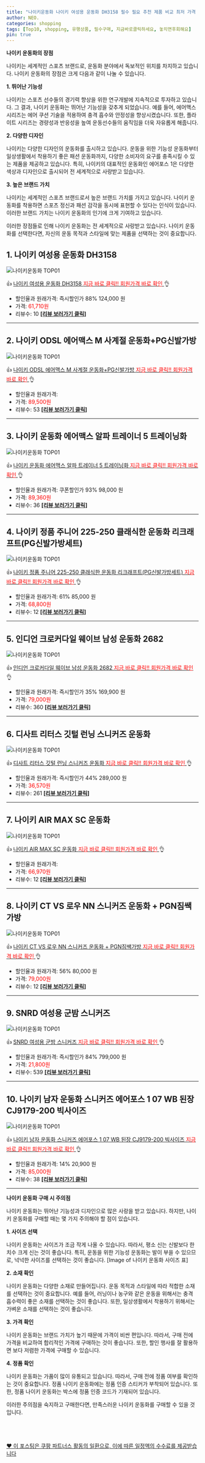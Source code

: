 ```yaml
---
title: "나이키운동화 나이키 여성용 운동화 DH3158 필수 필요 추천 제품 비교 최저 가격 비교 장점 구매 후기 구매평"
author: NEO.
categories: shopping
tags: [Top10, shopping, 유행상품, 필수구매, 지금바로클릭하세요, 놓치면후회해요]
pin: true
---
```

**나이키 운동화의 장점**

나이키는 세계적인 스포츠 브랜드로, 운동화 분야에서 독보적인 위치를 차지하고 있습니다. 나이키 운동화의 장점은 크게 다음과 같이 나눌 수 있습니다.

**1. 뛰어난 기능성**

나이키는 스포츠 선수들의 경기력 향상을 위한 연구개발에 지속적으로 투자하고 있습니다. 그 결과, 나이키 운동화는 뛰어난 기능성을 갖추게 되었습니다. 예를 들어, 에어맥스 시리즈는 에어 쿠션 기술을 적용하여 충격 흡수와 안정성을 향상시켰습니다. 또한, 플라이트 시리즈는 경량성과 반응성을 높여 운동선수들의 움직임을 더욱 자유롭게 해줍니다.

**2. 다양한 디자인**

나이키는 다양한 디자인의 운동화를 출시하고 있습니다. 운동을 위한 기능성 운동화부터 일상생활에서 착용하기 좋은 패션 운동화까지, 다양한 소비자의 요구를 충족시킬 수 있는 제품을 제공하고 있습니다. 특히, 나이키의 대표적인 운동화인 에어포스 1은 다양한 색상과 디자인으로 출시되어 전 세계적으로 사랑받고 있습니다.

**3. 높은 브랜드 가치**

나이키는 세계적인 스포츠 브랜드로서 높은 브랜드 가치를 가지고 있습니다. 나이키 운동화를 착용하면 스포츠 정신과 패션 감각을 동시에 표현할 수 있다는 인식이 있습니다. 이러한 브랜드 가치는 나이키 운동화의 인기에 크게 기여하고 있습니다.

이러한 장점들로 인해 나이키 운동화는 전 세계적으로 사랑받고 있습니다. 나이키 운동화를 선택한다면, 자신의 운동 목적과 스타일에 맞는 제품을 선택하는 것이 중요합니다.

   

## 1. 나이키 여성용 운동화 DH3158

![나이키운동화 TOP01](https://thumbnail10.coupangcdn.com/thumbnails/remote/490x490ex/image/vendor_inventory/bbe2/15074b10ec77e734f12d7061b338a444c6e922c8b19b233fef404730406d.jpg)


👍 [나이키 여성용 운동화 DH3158 <font color=red> 지금 바로 클릭!! 회원가격 바로 확인 </font> ](https://link.coupang.com/re/AFFSDP?lptag=AF3617701&subid=GithubCoopas&pageKey=7485742354&traceid=V0-153&itemId=19564446415&vendorItemId=86672347491) 👌 


- 할인율과 원래가격: 즉시할인가 88%  124,000   원
- 가격: <span style='color:red'>61,710원</span>
- 리뷰수: 10  [**[리뷰 보러가기 클릭]**](https://link.coupang.com/re/AFFSDP?lptag=AF3617701&subid=GithubCoopas&pageKey=7485742354&traceid=V0-153&itemId=19564446415&vendorItemId=86672347491)

---


   

## 2. 나이키 ODSL 에어맥스 M 사계절 운동화+PG신발가방

![나이키운동화 TOP01](https://thumbnail9.coupangcdn.com/thumbnails/remote/490x490ex/image/vendor_inventory/9f4a/af6b72beb0fc62b74f3fa9e6baaff66060d59b851b30a42c5829e6613908.jpg)


👍 [나이키 ODSL 에어맥스 M 사계절 운동화+PG신발가방 <font color=red> 지금 바로 클릭!! 회원가격 바로 확인 </font> ](https://link.coupang.com/re/AFFSDP?lptag=AF3617701&subid=GithubCoopas&pageKey=7371026124&traceid=V0-153&itemId=19013906394&vendorItemId=86138502499) 👌 


- 할인율과 원래가격: 
- 가격: <span style='color:red'>89,500원</span>
- 리뷰수: 53  [**[리뷰 보러가기 클릭]**](https://link.coupang.com/re/AFFSDP?lptag=AF3617701&subid=GithubCoopas&pageKey=7371026124&traceid=V0-153&itemId=19013906394&vendorItemId=86138502499)

---


   

## 3. 나이키 운동화 에어맥스 알파 트레이너 5 트레이닝화

![나이키운동화 TOP01](https://thumbnail8.coupangcdn.com/thumbnails/remote/490x490ex/image/vendor_inventory/5c2e/4c2a069fac8f0d57f288de684e03ad146f00a63698d6f3c66c80c0966b4c.jpg)


👍 [나이키 운동화 에어맥스 알파 트레이너 5 트레이닝화 <font color=red> 지금 바로 클릭!! 회원가격 바로 확인 </font> ](https://link.coupang.com/re/AFFSDP?lptag=AF3617701&subid=GithubCoopas&pageKey=7490963952&traceid=V0-153&itemId=19587891061&vendorItemId=87619145290) 👌 


- 할인율과 원래가격: 쿠폰할인가 93%  98,000   원
- 가격: <span style='color:red'>89,360원</span>
- 리뷰수: 36  [**[리뷰 보러가기 클릭]**](https://link.coupang.com/re/AFFSDP?lptag=AF3617701&subid=GithubCoopas&pageKey=7490963952&traceid=V0-153&itemId=19587891061&vendorItemId=87619145290)

---


   

## 4. 나이키 정품 주니어 225-250 클래식한 운동화 리크래프트(PG신발가방세트)

![나이키운동화 TOP01](https://thumbnail9.coupangcdn.com/thumbnails/remote/490x490ex/image/vendor_inventory/e31f/d2c2d2b2e2e794f0d07fbe10cd05e61f036c888473236eaabe5ca8f44234.jpg)


👍 [나이키 정품 주니어 225-250 클래식한 운동화 리크래프트(PG신발가방세트) <font color=red> 지금 바로 클릭!! 회원가격 바로 확인 </font> ](https://link.coupang.com/re/AFFSDP?lptag=AF3617701&subid=GithubCoopas&pageKey=7558825297&traceid=V0-153&itemId=19909360265&vendorItemId=87009300384) 👌 


- 할인율과 원래가격: 61%  85,000   원
- 가격: <span style='color:red'>68,800원</span>
- 리뷰수: 12  [**[리뷰 보러가기 클릭]**](https://link.coupang.com/re/AFFSDP?lptag=AF3617701&subid=GithubCoopas&pageKey=7558825297&traceid=V0-153&itemId=19909360265&vendorItemId=87009300384)

---


   

## 5. 인디언 크로커다일 웨이브 남성 운동화 2682

![나이키운동화 TOP01](https://thumbnail10.coupangcdn.com/thumbnails/remote/490x490ex/image/vendor_inventory/1d7e/cc3931053aaafd9d773689b9a781d87e564a4fbf835d50b4fe34c920f77f.jpg)


👍 [인디언 크로커다일 웨이브 남성 운동화 2682 <font color=red> 지금 바로 클릭!! 회원가격 바로 확인 </font> ](https://link.coupang.com/re/AFFSDP?lptag=AF3617701&subid=GithubCoopas&pageKey=6867326117&traceid=V0-153&itemId=16417499663&vendorItemId=83608430404) 👌 


- 할인율과 원래가격: 즉시할인가 35%  169,900   원
- 가격: <span style='color:red'>79,000원</span>
- 리뷰수: 360  [**[리뷰 보러가기 클릭]**](https://link.coupang.com/re/AFFSDP?lptag=AF3617701&subid=GithubCoopas&pageKey=6867326117&traceid=V0-153&itemId=16417499663&vendorItemId=83608430404)

---


   

## 6. 디사트 리터스 깃털 런닝 스니커즈 운동화

![나이키운동화 TOP01](https://thumbnail9.coupangcdn.com/thumbnails/remote/490x490ex/image/vendor_inventory/d32d/e7b6cc0bcbdb4100733a0d9f0458ed454d08ee0f6b1cbe61b6a67745ec03.jpg)


👍 [디사트 리터스 깃털 런닝 스니커즈 운동화 <font color=red> 지금 바로 클릭!! 회원가격 바로 확인 </font> ](https://link.coupang.com/re/AFFSDP?lptag=AF3617701&subid=GithubCoopas&pageKey=6675267816&traceid=V0-153&itemId=15373385085&vendorItemId=85847698909) 👌 


- 할인율과 원래가격: 즉시할인가 44%  289,000   원
- 가격: <span style='color:red'>36,570원</span>
- 리뷰수: 261  [**[리뷰 보러가기 클릭]**](https://link.coupang.com/re/AFFSDP?lptag=AF3617701&subid=GithubCoopas&pageKey=6675267816&traceid=V0-153&itemId=15373385085&vendorItemId=85847698909)

---


   

## 7. 나이키 AIR MAX SC 운동화

![나이키운동화 TOP01](https://thumbnail10.coupangcdn.com/thumbnails/remote/490x490ex/image/vendor_inventory/3dc6/0d73f4ce620adb8e241c5a8642f97a47519ebf819517e70b25f1d56668ea.jpg)


👍 [나이키 AIR MAX SC 운동화 <font color=red> 지금 바로 클릭!! 회원가격 바로 확인 </font> ](https://link.coupang.com/re/AFFSDP?lptag=AF3617701&subid=GithubCoopas&pageKey=7687434406&traceid=V0-153&itemId=20548159706&vendorItemId=85134029711) 👌 


- 할인율과 원래가격: 
- 가격: <span style='color:red'>66,970원</span>
- 리뷰수: 12  [**[리뷰 보러가기 클릭]**](https://link.coupang.com/re/AFFSDP?lptag=AF3617701&subid=GithubCoopas&pageKey=7687434406&traceid=V0-153&itemId=20548159706&vendorItemId=85134029711)

---


   

## 8. 나이키 CT VS 로우 NN 스니커즈 운동화 + PGN짐쌕가방

![나이키운동화 TOP01](https://thumbnail10.coupangcdn.com/thumbnails/remote/490x490ex/image/vendor_inventory/6070/8f82ff34ce3929d5b75ef955402377bb9387e3b87edb8b27342bfa4ebcac.jpg)


👍 [나이키 CT VS 로우 NN 스니커즈 운동화 + PGN짐쌕가방 <font color=red> 지금 바로 클릭!! 회원가격 바로 확인 </font> ](https://link.coupang.com/re/AFFSDP?lptag=AF3617701&subid=GithubCoopas&pageKey=7603950953&traceid=V0-153&itemId=20122166799&vendorItemId=87216530093) 👌 


- 할인율과 원래가격: 56%  80,000   원
- 가격: <span style='color:red'>79,000원</span>
- 리뷰수: 12  [**[리뷰 보러가기 클릭]**](https://link.coupang.com/re/AFFSDP?lptag=AF3617701&subid=GithubCoopas&pageKey=7603950953&traceid=V0-153&itemId=20122166799&vendorItemId=87216530093)

---


   

## 9. SNRD 여성용 군밤 스니커즈

![나이키운동화 TOP01](https://thumbnail7.coupangcdn.com/thumbnails/remote/490x490ex/image/product/image/vendoritem/2018/12/10/4159861307/2e313513-15a9-40bd-b846-73404c19b918.jpg)


👍 [SNRD 여성용 군밤 스니커즈 <font color=red> 지금 바로 클릭!! 회원가격 바로 확인 </font> ](https://link.coupang.com/re/AFFSDP?lptag=AF3617701&subid=GithubCoopas&pageKey=162086749&traceid=V0-153&itemId=465569079&vendorItemId=4159861328) 👌 


- 할인율과 원래가격: 즉시할인가 84%  799,000   원
- 가격: <span style='color:red'>21,800원</span>
- 리뷰수: 539  [**[리뷰 보러가기 클릭]**](https://link.coupang.com/re/AFFSDP?lptag=AF3617701&subid=GithubCoopas&pageKey=162086749&traceid=V0-153&itemId=465569079&vendorItemId=4159861328)

---


   

## 10. 나이키 남자 운동화 스니커즈 에어포스 1 07 WB 된장 CJ9179-200 빅사이즈

![나이키운동화 TOP01](https://thumbnail10.coupangcdn.com/thumbnails/remote/490x490ex/image/vendor_inventory/501b/40e4269ad41f2e4ab70bb303a3d7492669feebaa02b3ca89aeba213dab34.jpg)


👍 [나이키 남자 운동화 스니커즈 에어포스 1 07 WB 된장 CJ9179-200 빅사이즈 <font color=red> 지금 바로 클릭!! 회원가격 바로 확인 </font> ](https://link.coupang.com/re/AFFSDP?lptag=AF3617701&subid=GithubCoopas&pageKey=7553854868&traceid=V0-153&itemId=19885537419&vendorItemId=87968854730) 👌 


- 할인율과 원래가격: 14%  20,900   원
- 가격: <span style='color:red'>85,000원</span>
- 리뷰수: 38  [**[리뷰 보러가기 클릭]**](https://link.coupang.com/re/AFFSDP?lptag=AF3617701&subid=GithubCoopas&pageKey=7553854868&traceid=V0-153&itemId=19885537419&vendorItemId=87968854730)

---
**나이키 운동화 구매 시 주의점**

나이키 운동화는 뛰어난 기능성과 디자인으로 많은 사랑을 받고 있습니다. 하지만, 나이키 운동화를 구매할 때는 몇 가지 주의해야 할 점이 있습니다.

**1. 사이즈 선택**

나이키 운동화는 사이즈가 조금 작게 나올 수 있습니다. 따라서, 평소 신는 신발보다 한 치수 크게 신는 것이 좋습니다. 특히, 운동을 위한 기능성 운동화는 발이 부을 수 있으므로, 넉넉한 사이즈를 선택하는 것이 좋습니다.
[Image of 나이키 운동화 사이즈 표]

**2. 소재 확인**

나이키 운동화는 다양한 소재로 만들어집니다. 운동 목적과 스타일에 따라 적합한 소재를 선택하는 것이 중요합니다. 예를 들어, 러닝이나 농구와 같은 운동을 위해서는 충격 흡수력이 좋은 소재를 선택하는 것이 좋습니다. 또한, 일상생활에서 착용하기 위해서는 가벼운 소재를 선택하는 것이 좋습니다.

**3. 가격 확인**

나이키 운동화는 브랜드 가치가 높기 때문에 가격이 비싼 편입니다. 따라서, 구매 전에 가격을 비교하여 합리적인 가격에 구매하는 것이 좋습니다. 또한, 할인 행사를 잘 활용하면 보다 저렴한 가격에 구매할 수 있습니다.

**4. 정품 확인**

나이키 운동화는 가품이 많이 유통되고 있습니다. 따라서, 구매 전에 정품 여부를 확인하는 것이 중요합니다. 정품 나이키 운동화에는 정품 인증 스티커가 부착되어 있습니다. 또한, 정품 나이키 운동화는 박스에 정품 인증 코드가 기재되어 있습니다.

이러한 주의점을 숙지하고 구매한다면, 만족스러운 나이키 운동화를 구매할 수 있을 것입니다.<br><br><br><br><br> [ ❤  이 포스팅은 쿠팡 파트너스 활동의 일환으로, 이에 따른 일정액의 수수료를 제공받습니다](https://link.coupang.com/a/bcEFyh)